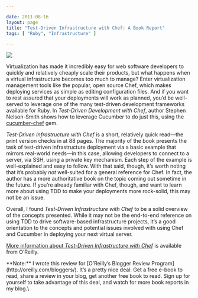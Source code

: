 ```yaml
---

date: 2011-08-16
layout: page
title: "Test-Driven Infrastructure with Chef: A Book Report"
tags: [ "Ruby", "Infrastructure" ]

---
```


<img src="/images/content/chef-cucumber.gif" class="right" />

Virtualization has made it incredibly easy for web software developers
to quickly and relatively cheaply scale their products, but what happens
when a virtual infrastructure becomes too much to manage? Enter
virtualization management tools like the popular, open source Chef,
which makes deploying services as simple as editing configuration files.
And if you want to rest assured that your deployments will work as
planned, you’d be well-served to leverage one of the many test-driven
development frameworks available for Ruby. In *Test-Driven Development
with Chef*, author Stephen Nelson-Smith shows how to leverage Cucumber
to do just this, using the
[cucumber-chef](https://github.com/Atalanta/cucumber-chef) gem.

*Test-Driven Infrastructure with Chef* is a short, relatively quick
read&mdash;the print version checks in at 88 pages. The majority of the
book presents the task of test-driven infrastructure deployment via a
basic example that mirrors real-world needs&mdash;in this case, allowing
developers to connect to a server, via SSH, using a private key
mechanism. Each step of the example is well-explained and easy to
follow. With that said, though, it’s worth noting that it’s probably
*not* well-suited for a general reference for Chef. In fact, the author
has a more authoritative book on the topic coming out sometime in the
future. If you’re already familiar with Chef, though, and want to learn
more about using TDD to make your deployments more rock-solid, this may
not be an issue.

Overall, I found *Test-Driven Infrastructure with Chef* to be a solid
overview of the concepts presented. While it may not be the end-to-end
reference on using TDD to drive software-based infrastructure projects,
it’s a good orientation to the concepts and potential issues involved
with using Chef and Cucumber in deploying your next virtual server.

[More information about *Test-Driven Infrastructure with
Chef*](http://oreilly.com/catalog/9781449304812/) is available from
O’Reilly.

<div class="panel">
**Note:** I wrote this review for [O’Reilly’s Blogger Review
Program](http://oreilly.com/bloggers/). It’s a pretty nice deal: Get a
free e-book to read, share a review in your blog, get another free book
to read. Sign up for yourself to take advantage of this deal, and watch
for more book reports in my blog.\

</div>

